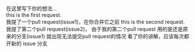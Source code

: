 在这里写下你的想法...  
this is the first request.  
我提了一个pull request(issue1)，在你合并它之前
this is the second request.
我提了第二个pull request(issue2)，
由于我的第二个pull request 用的是还是原来的分支(issue1)
就出现无法提交pull request的情况
看了你的讲解，应该每次都开新的 issue 分支
